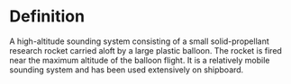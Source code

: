 # Definition

A high-altitude sounding system consisting of a small solid-propellant
research rocket carried aloft by a large plastic balloon. The rocket is
fired near the maximum altitude of the balloon flight. It is a
relatively mobile sounding system and has been used extensively on
shipboard.
